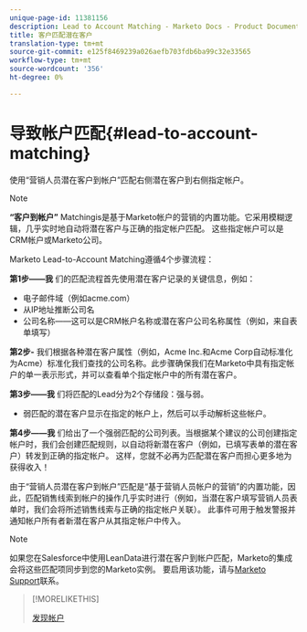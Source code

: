 ```yaml
---
unique-page-id: 11381156
description: Lead to Account Matching - Marketo Docs - Product Documentation
title: 客户匹配潜在客户
translation-type: tm+mt
source-git-commit: e125f8469239a026aefb703fdb6ba99c32e33565
workflow-type: tm+mt
source-wordcount: '356'
ht-degree: 0%

---
```



# 导致帐户匹配{#lead-to-account-matching}

使用“营销人员潜在客户到帐户”匹配右侧潜在客户到右侧指定帐户。

>[!NOTE]
>
>**“客户到帐户”** Matchingis是基于Marketo帐户的营销的内置功能。它采用模糊逻辑，几乎实时地自动将潜在客户与正确的指定帐户匹配。 这些指定帐户可以是CRM帐户或Marketo公司。

Marketo Lead-to-Account Matching遵循4个步骤流程：

**第1步——我** 们的匹配流程首先使用潜在客户记录的关键信息，例如：

* 电子邮件域（例如acme.com）
* 从IP地址推断公司名
* 公司名称——这可以是CRM帐户名称或潜在客户公司名称属性（例如，来自表单填写）

**第2步-** 我们根据各种潜在客户属性（例如，Acme Inc.和Acme Corp自动标准化为Acme）标准化我们查找的公司名称。此步骤确保我们在Marketo中具有指定帐户的单一表示形式，并可以查看单个指定帐户中的所有潜在客户。

**第3步——我** 们将匹配的Lead分为2个存储段：强与弱。

* 弱匹配的潜在客户显示在指定的帐户上，然后可以手动解析这些帐户。

**第4步——我** 们给出了一个强弱匹配的公司列表。当根据某个建议的公司创建指定帐户时，我们会创建匹配规则，以自动将新潜在客户（例如，已填写表单的潜在客户）转发到正确的指定帐户。 这样，您就不必再为匹配潜在客户而担心更多地为获得收入！

由于“营销人员潜在客户到帐户”匹配是“基于营销人员帐户的营销”的内置功能，因此，匹配销售线索到帐户的操作几乎实时进行（例如，当潜在客户填写营销人员表单时，我们会将所述销售线索与正确的指定帐户关联）。 此事件可用于触发警报并通知帐户所有者新潜在客户从其指定帐户中传入。

>[!NOTE]
>
>如果您在Salesforce中使用LeanData进行潜在客户到帐户匹配，Marketo的集成会将这些匹配项同步到您的Marketo实例。 要启用该功能，请与[Marketo Support](https://nation.marketo.com/t5/Support/ct-p/Support)联系。

>[!MORELIKETHIS]
>
>[发现帐户](/help/marketo/product-docs/account-based-marketing/target/named-accounts/discover-accounts.md)
